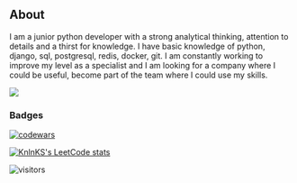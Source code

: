 ## About
  I am a junior python developer with a strong analytical thinking, attention to details and a thirst for knowledge. I have basic knowledge of python, django, sql, postgresql, redis, docker, git.
I am constantly working to improve my level as a specialist and I am looking for a company where I could be useful, become part of the team where I could use my skills.




![](https://github-readme-stats.vercel.app/api/top-langs/?username=Amato789&layout=compact&theme=github_dark_dimmed)



### Badges
[![codewars](https://www.codewars.com/users/Amat0/badges/large)](https://www.codewars.com/users/Amat0) 

[![KnlnKS's LeetCode stats](https://leetcode-stats-six.vercel.app/api?username=Amato789&theme=dark)](https://github.com/Amato789/leetcode-stats)

![visitors](https://visitor-badge.laobi.icu/badge?page_id=Amato789)

<!--
**Amato789/Amato789** is a ✨ _special_ ✨ repository because its `README.md` (this file) appears on your GitHub profile.

Here are some ideas to get you started:

- 🔭 I’m currently working on ...
- 🌱 I’m currently learning ...
- 👯 I’m looking to collaborate on ...
- 🤔 I’m looking for help with ...
- 💬 Ask me about ...
- 📫 How to reach me: ...
- 😄 Pronouns: ...
- ⚡ Fun fact: ...
-->
